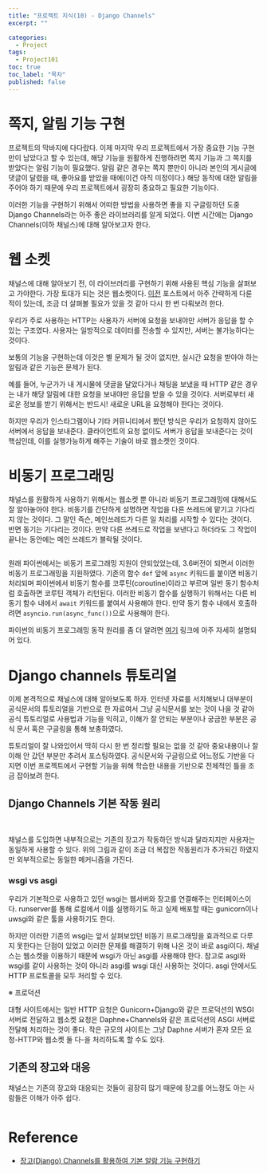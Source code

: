 ```yaml
---
title: "프로젝트 지식(10) - Django Channels"
excerpt: ""

categories:
  - Project
tags:
  - Project101
toc: true
toc_label: "목차"
published: false
---
```


# 쪽지, 알림 기능 구현

프로젝트의 막바지에 다다랐다. 이제 마지막 우리 프로젝트에서 가장 중요한 기능 구현만이 남았다고 할 수 있는데, 해당 기능을 원활하게 진행하려면 쪽지 기능과 그 쪽지를 받았다는 알림 기능이 필요했다. 알림 같은 경우는 쪽지 뿐만이 아니라 본인의 게시글에 댓글이 달렸을 때, 좋아요를 받았을 때에(이건 아직 미정이다.) 해당 동작에 대한 알림을 주어야 하기 때문에 우리 프로젝트에서 굉장히 중요하고 필요한 기능이다. 

이러한 기능을 구현하기 위해서 어떠한 방법을 사용하면 좋을 지 구글링하던 도중 Django Channels라는 아주 좋은 라이브러리를 알게 되었다. 이번 시간에는 Django Channels(이하 채널스)에 대해 알아보고자 한다.

# 웹 소켓

채널스에 대해 알아보기 전, 이 라이브러리를 구현하기 위해 사용된 핵심 기능을 살펴보고 가야한다. 가장 토대가 되는 것은 웹소켓이다. <a href="https://kgw7401.github.io/project/project8/">이전</a> 포스트에서 아주 간략하게 다룬 적이 있는데, 조금 더 살펴볼 필요가 있을 것 같아 다시 한 번 다뤄보려 한다.

우리가 주로 사용하는 HTTP는 사용자가 서버에 요청을 보내야만 서버가 응답을 할 수 있는 구조였다. 사용자는 일방적으로 데이터를 전송할 수 있지만, 서버는 불가능하다는 것이다. 

보통의 기능을 구현하는데 이것은 별 문제가 될 것이 없지만, 실시간 요청을 받아야 하는 알림과 같은 기능은 문제가 된다.

예를 들어, 누군가가 내 게시물에 댓글을 달았다거나 채팅을 보냈을 때 HTTP 같은 경우는 내가 해당 알림에 대한 요청을 보내야만 응답을 받을 수 있을 것이다. 서버로부터 새로운 정보를 받기 위해서는 반드시! 새로운 URL을 요청해야 한다는 것이다.

하지만 우리가 인스타그램이나 기타 커뮤니티에서 봤던 방식은 우리가 요청하지 않아도 서버에서 응답을 보내준다. 클라이언트의 요청 없이도 서버가 응답을 보내준다는 것이 핵심인데, 이를 실행가능하게 해주는 기술이 바로 웹소켓인 것이다. 

# 비동기 프로그래밍

채널스를 원활하게 사용하기 위해서는 웹소켓 뿐 아니라 비동기 프로그래밍에 대해서도 잘 알아놓아야 한다. 비동기를 간단하게 설명하면 작업을 다른 쓰레드에 맡기고 기다리지 않는 것이다. 그 말인 즉슨, 메인쓰레드가 다른 일 처리를 시작할 수 있다는 것이다. 반면 동기는 기다리는 것이다. 만약 다른 쓰레드로 작업을 보낸다고 하더라도 그 작업이 끝나는 동안에는 메인 쓰레드가 블락될 것이다.

<img src="">

원래 파이썬에서는 비동기 프로그래밍 지원이 안되었었는데, 3.6버전이 되면서 이러한 비동기 프로그래밍을 지원하였다. 기존의 함수 `def` 앞에 `async` 키워드를 붙이면 비동기 처리되며 파이썬에서  비동기 함수를 코루틴(coroutine)이라고 부르며 일반 동기 함수처럼 호출하면 코루틴 객체가 리턴된다. 이러한 비동기 함수를 실행하기 위해서는 다른 비동기 함수 내에서 `await` 키워드를 붙여서 사용해야 한다. 만약 동기 함수 내에서 호출하려면 `asyncio.run(async_func())`으로 사용해야 한다.

파이썬의 비동기 프로그래밍 동작 원리를 좀 더 알려면 <a href="https://it-eldorado.tistory.com/159">여기</a> 링크에 아주 자세히 설명되어 있다. 

# Django channels 튜토리얼

이제 본격적으로 채널스에 대해 알아보도록 하자. 인터넷 자료를 서치해보니 대부분이 공식문서의 튜토리얼을 기반으로 한 자료여서 그냥 공식문서를 보는 것이 나을 것 같아 공식 튜토리얼로 사용법과 기능을 익히고, 이해가 잘 안되는 부분이나 궁금한 부분은 공식 문서 혹은 구글링을 통해 보충하였다.

튜토리얼이 잘 나와있어서 딱히 다시 한 번 정리할 필요는 없을 것 같아 중요내용이나 잘 이해 안 갔던 부분만 추려서 포스팅하였다. 공식문서와 구글링으로 어느정도 기반을 다지면 이번 프로젝트에서 구현할 기능을 위해 학습한 내용을 기반으로 전체적인 틀을 조금 잡아보려 한다. 

## Django Channels 기본 작동 원리

<img src="">

<img src="">

채널스를 도입하면 내부적으로는 기존의 장고가 작동하던 방식과 달라지지만 사용자는 동일하게 사용할 수 있다. 위의 그림과 같이 조금 더 복잡한 작동원리가 추가되긴 하였지만 외부적으로는 동일한 메커니즘을 가진다. 

### wsgi vs asgi

우리가 기본적으로 사용하고 있던 wsgi는 웹서버와 장고를 연결해주는 인터페이스이다. runserver를 통해 로컬에서 이를 실행하기도 하고 실제 배포할 때는 gunicorn이나 uwsgi와 같은 툴을 사용하기도 한다. 

하지만 이러한 기존의 wsgi는 앞서 살펴보았던 비동기 프로그래밍을 효과적으로 다루지 못한다는 단점이 있었고 이러한 문제를 해결하기 위해 나온 것이 바로 asgi이다. 채널스는 웹소켓을 이용하기 때문에 wsgi가 아닌 asgi를 사용해야 한다. 참고로 asgi와 wsgi를 같이 사용하는 것이 아니라 asgi를 wsgi 대신 사용하는 것이다. asgi 안에서도 HTTP 프로토콜을 모두 처리할 수 있다. 

※ 프로덕션

대형 사이트에서는 일반 HTTP 요청은 Gunicorn+Django와 같은 프로덕션의 WSGI 서버로 전달하고 웹소켓 요청은 Daphne+Channels와 같은 프로덕션의 ASGI 서버로 전달해 처리하는 것이 좋다. 작은 규모의 사이트는 그냥 Daphne 서버가 혼자 모든 요청-HTTP와 웹소켓 둘 다-을 처리하도록 할 수도 있다.

## 기존의 장고와 대응

채널스는 기존의 장고와 대응되는 것들이 굉장히 많기 때문에 장고를 어느정도 아는 사람들은 이해가 아주 쉽다.

<img src="">

# Reference

- <a href="https://medium.com/@whj2013123218/%EC%9E%A5%EA%B3%A0-django-channels%EB%A5%BC-%ED%99%9C%EC%9A%A9%ED%95%98%EC%97%AC-%EA%B8%B0%EB%B3%B8-%EC%95%8C%EB%9E%8C-%EA%B8%B0%EB%8A%A5-%EA%B5%AC%ED%98%84%ED%95%98%EA%B8%B0-%EC%85%8B%ED%8C%85%ED%8E%B8-9a344b905429">장고(Django) Channels를 활용하여 기본 알람 기능 구현하기</a>